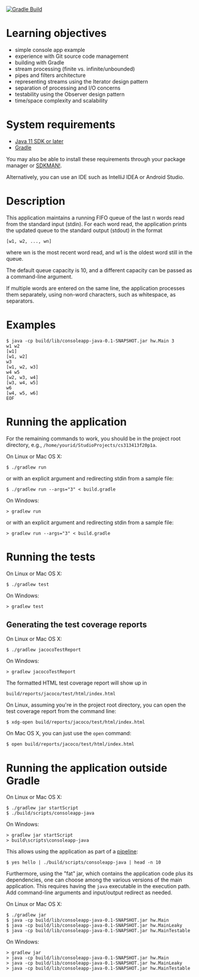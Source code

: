[![Gradle Build](https://github.com/lucoodevcourse/consoleapp-java/actions/workflows/gradle-build.yml/badge.svg)](https://github.com/lucoodevcourse/consoleapp-java/actions/workflows/gradle-build.yml)

# Learning objectives

* simple console app example
* experience with Git source code management
* building with Gradle
* stream processing (finite vs. infinite/unbounded)
* pipes and filters architecture
* representing streams using the Iterator design pattern
* separation of processing and I/O concerns
* testability using the Observer design pattern
* time/space complexity and scalability


# System requirements

* [Java 11 SDK or later](https://www.oracle.com/java/technologies/javase-jdk11-downloads.html)
* [Gradle](https://gradle.org/)

You may also be able to install these requirements through your package manager or [SDKMAN!](https://sdkman.io/).

Alternatively, you can use an IDE such as IntelliJ IDEA or Android Studio.

# Description

This application maintains a running FIFO queue of the last n words read from the standard input (stdin).
For each word read, the application prints the updated queue to the standard output (stdout) in the format

    [w1, w2, ..., wn]

where wn is the most recent word read, and w1 is the oldest word still in the queue.

The default queue capacity is 10, and a different capacity can be passed as a command-line argument.

If multiple words are entered on the same line, the application processes them separately, using non-word characters, such as whitespace, as separators.

# Examples

```
$ java -cp build/lib/consoleapp-java-0.1-SNAPSHOT.jar hw.Main 3
w1 w2
[w1]
[w1, w2]
w3
[w1, w2, w3]
w4 w5
[w2, w3, w4]
[w3, w4, w5]
w6
[w4, w5, w6]
EOF
```

# Running the application

For the remaining commands to work, you should be in the project root directory, e.g., `/home/yourid/StudioProjects/cs313413f20p1a`.

On Linux or Mac OS X:

    $ ./gradlew run

or with an explicit argument and redirecting stdin from a sample file:

    $ ./gradlew run --args="3" < build.gradle

On Windows:

    > gradlew run

or with an explicit argument and redirecting stdin from a sample file:

    > gradlew run --args="3" < build.gradle

# Running the tests

On Linux or Mac OS X:

    $ ./gradlew test

On Windows:

    > gradlew test

## Generating the test coverage reports

On Linux or Mac OS X:

    $ ./gradlew jacocoTestReport

On Windows:

    > gradlew jacocoTestReport

The formatted HTML test coverage report will show up in 

    build/reports/jacoco/test/html/index.html

On Linux, assuming you're in the project root directory, you can open the test coverage report from the command line:

    $ xdg-open build/reports/jacoco/test/html/index.html

On Mac OS X, you can just use the `open` command:

    $ open build/reports/jacoco/test/html/index.html

# Running the application outside Gradle

On Linux or Mac OS X:

    $ ./gradlew jar startScript
    $ ./build/scripts/consoleapp-java

On Windows:

    > gradlew jar startScript
    > build\scripts\consoleapp-java

This allows using the application as part of a [pipeline](https://ss64.com/nt/syntax-redirection.html):

    $ yes hello | ./build/scripts/consoleapp-java | head -n 10

Furthermore, using the "fat" jar, which contains the application code plus its dependencies, one can choose among the various versions of the main application.
This requires having the `java` executable in the execution path.
Add command-line arguments and input/output redirect as needed.

On Linux or Mac OS X:

    $ ./gradlew jar
    $ java -cp build/lib/consoleapp-java-0.1-SNAPSHOT.jar hw.Main
    $ java -cp build/lib/consoleapp-java-0.1-SNAPSHOT.jar hw.MainLeaky
    $ java -cp build/lib/consoleapp-java-0.1-SNAPSHOT.jar hw.MainTestable

On Windows:

    > gradlew jar
    > java -cp build/lib/consoleapp-java-0.1-SNAPSHOT.jar hw.Main
    > java -cp build/lib/consoleapp-java-0.1-SNAPSHOT.jar hw.MainLeaky
    > java -cp build/lib/consoleapp-java-0.1-SNAPSHOT.jar hw.MainTestable
